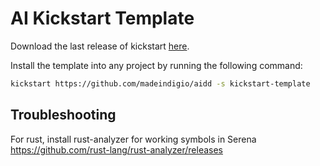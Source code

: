 # AI Kickstart Template

Download the last release of kickstart [here](https://github.com/Keats/kickstart/releases/latest).

Install the template into any project by running the following command:

```bash
kickstart https://github.com/madeindigio/aidd -s kickstart-template
```

## Troubleshooting

For rust, install rust-analyzer for working symbols in Serena https://github.com/rust-lang/rust-analyzer/releases